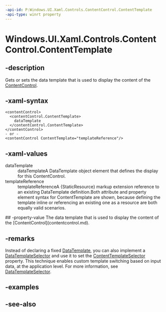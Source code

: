 ```yaml
---
-api-id: P:Windows.UI.Xaml.Controls.ContentControl.ContentTemplate
-api-type: winrt property
---
```


<!-- Property syntax
public Windows.UI.Xaml.DataTemplate ContentTemplate { get;  set; }
-->

# Windows.UI.Xaml.Controls.ContentControl.ContentTemplate

## -description
Gets or sets the data template that is used to display the content of the [ContentControl](contentcontrol.md).



## -xaml-syntax
```xaml
<contentControl>
  <contentControl.ContentTemplate>
    dataTemplate
  </contentControl.ContentTemplate>
</contentControl>
- or -
<contentControl ContentTemplate="templateReference"/>
```


## -xaml-values
<dl><dt>dataTemplate</dt><dd>dataTemplateA DataTemplate object element that defines the display for this ContentControl.</dd>
<dt>templateReference</dt><dd>templateReferenceA {StaticResource} markup extension reference to an existing DataTemplate definition.Both attribute and property element syntax for ContentTemplate are shown, because defining the template inline or referencing an existing one as a resource are both equally valid scenarios.</dd>
</dl>
## -property-value
The data template that is used to display the content of the [ContentControl](contentcontrol.md).

## -remarks
Instead of declaring a fixed [DataTemplate](../windows.ui.xaml/datatemplate.md), you can also implement a [DataTemplateSelector](datatemplateselector.md) and use it to set the [ContentTemplateSelector](contentcontrol_contenttemplateselector.md) property. This technique enables custom template switching based on input data, at the application level. For more information, see [DataTemplateSelector](datatemplateselector.md).

## -examples

## -see-also
